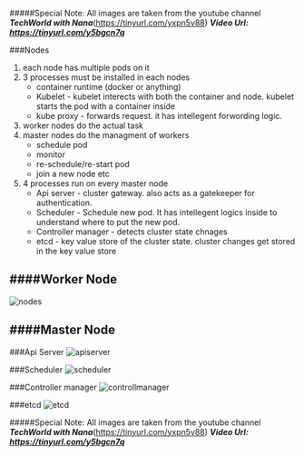 #####Special Note: All images are taken from the youtube channel ***TechWorld with Nana***(https://tinyurl.com/yxpn5v88) 
***Video Url: https://tinyurl.com/y5bgcn7q***

###Nodes
1. each node has multiple pods on it
2. 3 processes must be installed in each nodes
   * container runtime (docker or anything)
   * Kubelet - kubelet interects with both the container and node. kubelet starts the pod with a container inside
   * kube proxy - forwards request. it has intellegent forwording logic.  
3. worker nodes do the actual task
4. master nodes do the managment of workers
   * schedule pod
   * monitor
   * re-schedule/re-start pod
   * join a new node etc  
5. 4 processes run on every master node
   * Api server - cluster gateway. also acts as a gatekeeper for authentication.
   * Scheduler - Schedule new pod. It has intellegent logics inside to understand where to put the new pod. 
   * Controller manager - detects cluster state chnages
   * etcd - key value store of the cluster state. cluster changes get stored in the key value store

####Worker Node
-----------------
![nodes](https://user-images.githubusercontent.com/26240597/103597679-2b6f0a80-4f44-11eb-9e25-df57f7247b70.png)

####Master Node
----------------
###Api Server
![apiserver](https://user-images.githubusercontent.com/26240597/103627124-83c3fd80-4f80-11eb-833e-8d307d8f21c3.png)

###Scheduler
![scheduler](https://user-images.githubusercontent.com/26240597/103598235-74738e80-4f45-11eb-8866-3e3abeb18685.png)

###Controller manager
![controllmanager](https://user-images.githubusercontent.com/26240597/103598521-29a64680-4f46-11eb-9beb-d4c6d824e0eb.png)

###etcd
![etcd](https://user-images.githubusercontent.com/26240597/103598527-2b700a00-4f46-11eb-94e3-ea3e2f2a6036.png)


#####Special Note: All images are taken from the youtube channel ***TechWorld with Nana***(https://tinyurl.com/yxpn5v88) 
***Video Url: https://tinyurl.com/y5bgcn7q***
